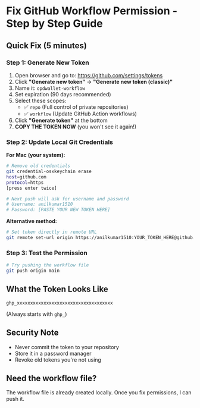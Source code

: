 # Fix GitHub Workflow Permission - Step by Step Guide

## Quick Fix (5 minutes)

### Step 1: Generate New Token
1. Open browser and go to: https://github.com/settings/tokens
2. Click **"Generate new token"** → **"Generate new token (classic)"**
3. Name it: `opdwallet-workflow`
4. Set expiration (90 days recommended)
5. Select these scopes:
   - ✅ `repo` (Full control of private repositories)
   - ✅ `workflow` (Update GitHub Action workflows)
6. Click **"Generate token"** at the bottom
7. **COPY THE TOKEN NOW** (you won't see it again!)

### Step 2: Update Local Git Credentials

**For Mac (your system):**
```bash
# Remove old credentials
git credential-osxkeychain erase
host=github.com
protocol=https
[press enter twice]

# Next push will ask for username and password
# Username: anilkumar1510
# Password: [PASTE YOUR NEW TOKEN HERE]
```

**Alternative method:**
```bash
# Set token directly in remote URL
git remote set-url origin https://anilkumar1510:YOUR_TOKEN_HERE@github.com/anilkumar1510/opdwallet.git
```

### Step 3: Test the Permission
```bash
# Try pushing the workflow file
git push origin main
```

## What the Token Looks Like
```
ghp_xxxxxxxxxxxxxxxxxxxxxxxxxxxxxxxxxxxx
```
(Always starts with `ghp_`)

## Security Note
- Never commit the token to your repository
- Store it in a password manager
- Revoke old tokens you're not using

## Need the workflow file?
The workflow file is already created locally. Once you fix permissions, I can push it.